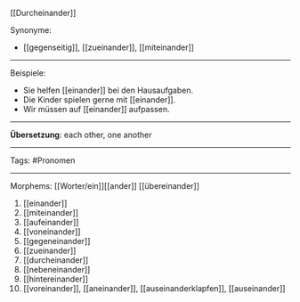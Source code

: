 [[Durcheinander]]

Synonyme:
- [[gegenseitig]], [[zueinander]], [[miteinander]]

---

Beispiele:

- Sie helfen [[einander]] bei den Hausaufgaben.
- Die Kinder spielen gerne mit [[einander]].
- Wir müssen auf [[einander]] aufpassen.

---
**Übersetzung**: each other, one another

---

Tags:
#Pronomen

---

Morphems:
[[Worter/ein]][[ander]]
[[übereinander]]

1. [[einander]]
2. [[miteinander]]
3. [[aufeinander]]
4. [[voneinander]]
5. [[gegeneinander]]
6. [[zueinander]]
7. [[durcheinander]]
8. [[nebeneinander]]
9. [[hintereinander]]
10. [[voreinander]], [[aneinander]], [[auseinanderklapfen]], [[auseinander]]